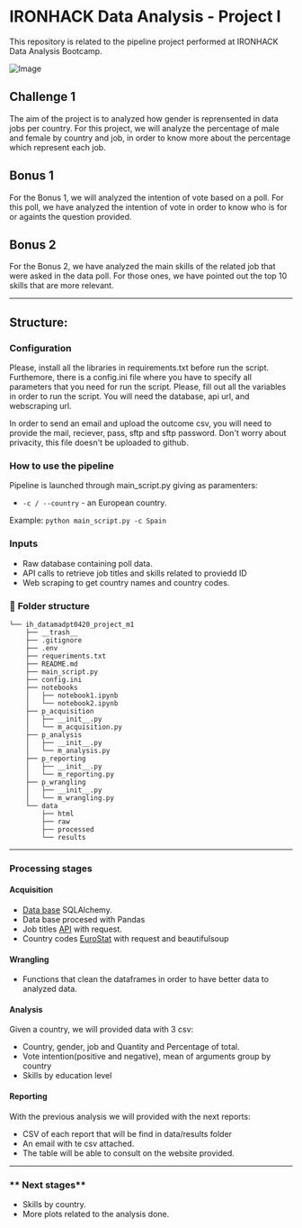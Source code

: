 # IRONHACK Data Analysis - Project I

This repository is related to the pipeline project performed at IRONHACK Data Analysis Bootcamp.


![Image](https://images.unsplash.com/photo-1527474305487-b87b222841cc?ixlib=rb-1.2.1&auto=format&fit=crop&w=1867&q=80)
## Challenge 1
The aim of the project is to analyzed how gender is reprensented in data jobs per country. For this project, we will analyze the percentage of male and female by country and job, in order to know more about the percentage which represent each job.

## Bonus 1

For the Bonus 1, we will analyzed the intention of vote based on a poll. For this poll, we have analyzed the intention of vote in order to know who is for or againts the question provided. 

## Bonus 2

For the Bonus 2, we have analyzed the main skills of the related job that were asked in the data poll. For those ones, we have pointed out the top 10 skills that are more relevant. 

---

## **Structure:**

###  **Configuration**
Please, install all the libraries in requirements.txt before run the script.
Furthemore, there is a config.ini file where you have to specify all parameters that you need for run the script. Please, fill out all the variables in order to run the script. You will need the database, api url, and webscraping url. 

In order to send an email and upload the outcome csv, you will need to provide the mail, reciever, pass, sftp and sftp password. 
Don't worry about privacity, this file doesn't be uploaded to github.


### How to use the pipeline
Pipeline is launched through main_script.py giving as paramenters:
- `-c / --country` - an European country.

Example:
`python main_script.py -c Spain`


### **Inputs**

- Raw database containing poll data.
- API calls to retrieve job titles and skills related to proviedd ID
- Web scraping to get country names and country codes.



### :file_folder: **Folder structure**
```
└── ih_datamadpt0420_project_m1
    ├── __trash__
    ├── .gitignore
    ├── .env
    ├── requeriments.txt
    ├── README.md
    ├── main_script.py
    ├── config.ini
    ├── notebooks
    │   ├── notebook1.ipynb
    │   └── notebook2.ipynb
    ├── p_acquisition
    │   ├── __init__.py
    │   └── m_acquisition.py
    ├── p_analysis
    │   ├── __init__.py
    │   └── m_analysis.py
    ├── p_reporting
    │   ├── __init__.py
    │   └── m_reporting.py
    ├── p_wrangling
    │   ├── __init__.py
    │   └── m_wrangling.py
    └── data
        ├── html
        ├── raw
        ├── processed
        └── results
```

---
### **Processing stages**

#### **Acquisition**

- [Data base](/data/raw/raw_data_project_m1.db ) SQLAlchemy.
- Data base procesed with Pandas
- Job titles  [API](http://dataatwork.org/data/) with request.
- Country codes [EuroStat](https://ec.europa.eu/eurostat/statistics-explained/index.php/Glossary:Country_codes) with request and beautifulsoup

#### **Wrangling**
- Functions that clean the dataframes in order to have better data to analyzed data. 
  
#### **Analysis**
 Given a country, we will provided data with 3 csv: 
- Country, gender, job and Quantity and Percentage of total.
- Vote intention(positive and negative), mean of arguments group by country
- Skills by education level

  
#### **Reporting**
With the previous analysis we will provided with the next reports: 
- CSV of each report that will be find in data/results folder
- An email with te csv attached. 
- The table will be able to consult on the website provided.

  
---
### ** Next stages**
- Skills by country.
- More plots related to the analysis done.